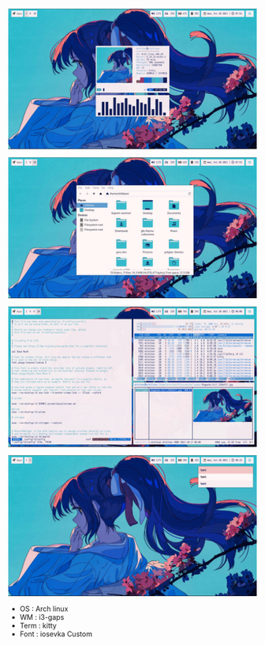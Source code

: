 
![enter image description here](https://github.com/shikikan-neko08/kogecha-dotfiles/blob/main/assets/2021-10-20-075230_1360x768_scrot.png)

![enter image description here](https://github.com/shikikan-neko08/kogecha-dotfiles/blob/main/assets/2021-10-20-075338_1360x768_scrot.png)

![enter image description here](https://github.com/shikikan-neko08/kogecha-dotfiles/blob/main/assets/2021-10-20-080015_1360x768_scrot.png) 

![enter image description here](https://github.com/shikikan-neko08/kogecha-dotfiles/blob/main/assets/2021-10-20-081926_1360x768_scrot.png)

* OS : Arch linux
* WM : i3-gaps
* Term : kitty
* Font : iosevka Custom
